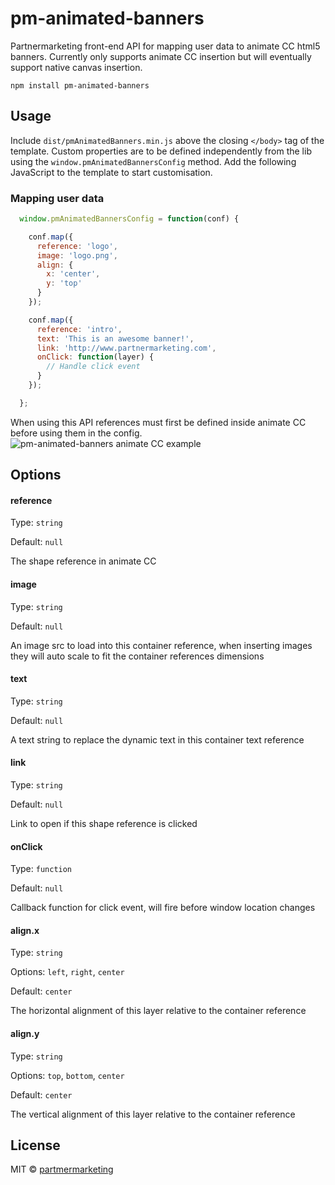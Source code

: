 # pm-animated-banners

Partnermarketing front-end API for mapping user data to animate CC html5 banners. Currently only supports animate CC insertion but will eventually support native canvas insertion.

```
npm install pm-animated-banners
```

## Usage

Include `dist/pmAnimatedBanners.min.js` above the closing `</body>` tag of the template. Custom properties are to be defined independently from the lib using the `window.pmAnimatedBannersConfig` method. Add the following JavaScript to the template to start customisation.

### Mapping user data
```javascript
  window.pmAnimatedBannersConfig = function(conf) {

    conf.map({
      reference: 'logo',
      image: 'logo.png',
      align: {
        x: 'center',
        y: 'top'
      }
    });

    conf.map({
      reference: 'intro',
      text: 'This is an awesome banner!',
      link: 'http://www.partnermarketing.com',
      onClick: function(layer) {
      	// Handle click event
      }
    });

  };
```

When using this API references must first be defined inside animate CC before using them in the config.
![pm-animated-banners animate CC example](http://i.imgur.com/pN3HIll.jpg)

## Options

#### reference

Type: `string`

Default: `null`

The shape reference in animate CC 

#### image

Type: `string`

Default: `null`

An image src to load into this container reference, when inserting images they will auto scale to fit the container references dimensions

#### text

Type: `string`

Default: `null`

A text string to replace the dynamic text in this container text reference

#### link

Type: `string`

Default: `null`

Link to open if this shape reference is clicked

#### onClick

Type: `function`

Default: `null`

Callback function for click event, will fire before window location changes

#### align.x

Type: `string`

Options: `left`, `right`, `center`

Default: `center`

The horizontal alignment of this layer relative to the container reference

#### align.y

Type: `string`

Options: `top`, `bottom`, `center`

Default: `center`

The vertical alignment of this layer relative to the container reference

## License

MIT © [partmermarketing](https://github.com/partnermarketing)